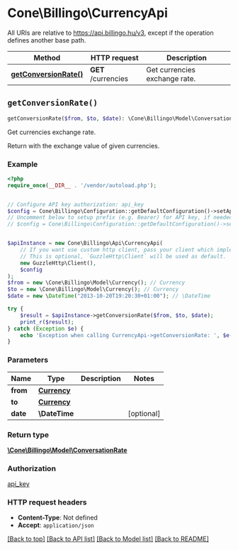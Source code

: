 # Cone\Billingo\CurrencyApi

All URIs are relative to https://api.billingo.hu/v3, except if the operation defines another base path.

| Method | HTTP request | Description |
| ------------- | ------------- | ------------- |
| [**getConversionRate()**](CurrencyApi.md#getConversionRate) | **GET** /currencies | Get currencies exchange rate. |


## `getConversionRate()`

```php
getConversionRate($from, $to, $date): \Cone\Billingo\Model\ConversationRate
```

Get currencies exchange rate.

Return with the exchange value of given currencies.

### Example

```php
<?php
require_once(__DIR__ . '/vendor/autoload.php');


// Configure API key authorization: api_key
$config = Cone\Billingo\Configuration::getDefaultConfiguration()->setApiKey('X-API-KEY', 'YOUR_API_KEY');
// Uncomment below to setup prefix (e.g. Bearer) for API key, if needed
// $config = Cone\Billingo\Configuration::getDefaultConfiguration()->setApiKeyPrefix('X-API-KEY', 'Bearer');


$apiInstance = new Cone\Billingo\Api\CurrencyApi(
    // If you want use custom http client, pass your client which implements `GuzzleHttp\ClientInterface`.
    // This is optional, `GuzzleHttp\Client` will be used as default.
    new GuzzleHttp\Client(),
    $config
);
$from = new \Cone\Billingo\Model\Currency(); // Currency
$to = new \Cone\Billingo\Model\Currency(); // Currency
$date = new \DateTime("2013-10-20T19:20:30+01:00"); // \DateTime

try {
    $result = $apiInstance->getConversionRate($from, $to, $date);
    print_r($result);
} catch (Exception $e) {
    echo 'Exception when calling CurrencyApi->getConversionRate: ', $e->getMessage(), PHP_EOL;
}
```

### Parameters

| Name | Type | Description  | Notes |
| ------------- | ------------- | ------------- | ------------- |
| **from** | [**Currency**](../Model/.md)|  | |
| **to** | [**Currency**](../Model/.md)|  | |
| **date** | **\DateTime**|  | [optional] |

### Return type

[**\Cone\Billingo\Model\ConversationRate**](../Model/ConversationRate.md)

### Authorization

[api_key](../../README.md#api_key)

### HTTP request headers

- **Content-Type**: Not defined
- **Accept**: `application/json`

[[Back to top]](#) [[Back to API list]](../../README.md#endpoints)
[[Back to Model list]](../../README.md#models)
[[Back to README]](../../README.md)
